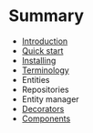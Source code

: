 # Summary

* [Introduction](README.md)
* [Quick start](quick-start.md)
* [Installing](installing.md)
* [Terminology](terminology.md)
* Entities
* Repositories
* Entity manager
* [Decorators](decorators.md)
* [Components](components.md)


